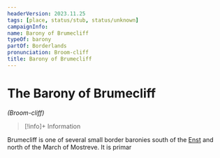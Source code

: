 ```yaml
---
headerVersion: 2023.11.25
tags: [place, status/stub, status/unknown]
campaignInfo:
name: Barony of Brumecliff
typeOf: barony
partOf: Borderlands
pronunciation: Broom-cliff
title: Barony of Brumecliff
---
```

# The Barony of Brumecliff
*(Broom-cliff)*
>[!info]+ Information
> 
>> 

Brumecliff is one of several small border baronies south of the [Enst](<../../rivers/wistel-enst-watershed/enst.md>) and north of the March of Mostreve. It is primar